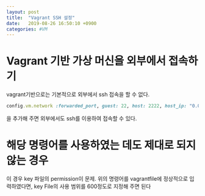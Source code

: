 ```yaml
---
layout: post
title:  "Vagrant SSH 설정"
date:   2019-08-26 16:50:10 +0900
categories: #VM
---
```

# Vagrant 기반 가상 머신을 외부에서 접속하기

vagrant기반으로는 기본적으로 외부에서 ssh 접속을 할 수 없다. 
~~~ruby
config.vm.network :forwarded_port, guest: 22, host: 2222, host_ip: "0.0.0.0", id: "ssh", auto_correct: true
~~~
을 추가해 주면 외부에서도 ssh를 이용하여 접속할 수 있다.

# 해당 명령어를 사용하였는 데도 제대로 되지 않는 경우

이 경우 key 파일의 permission이 문제. 위의 명령어를 vagrantfile에 정상적으로 입력하였다면, key File의 사용 범위를 600정도로 지정해 주면 된다
